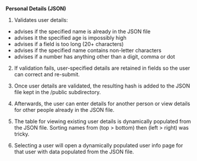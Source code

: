 **Personal Details (JSON)**

1. Validates user details:

- advises if the specified name is already in the JSON file
- advises it the specified age is impossibly high
- advises if a field is too long (20+ characters)
- advises if the specified name contains non-letter characters
- advises if a number has anything other than a digit, comma or dot

2. If validation fails, user-specified details are retained in fields so the user can correct and re-submit.

3. Once user details are validated, the resulting hash is added to the JSON file kept in the /public subdirectory.

4. Afterwards, the user can enter details for another person or view details for other people already in the JSON file.

5. The table for viewing existing user details is dynamically populated from the JSON file.  Sorting names from (top > bottom) then (left > right) was tricky.

6. Selecting a user will open a dynamically populated user info page for that user with data populated from the JSON file.